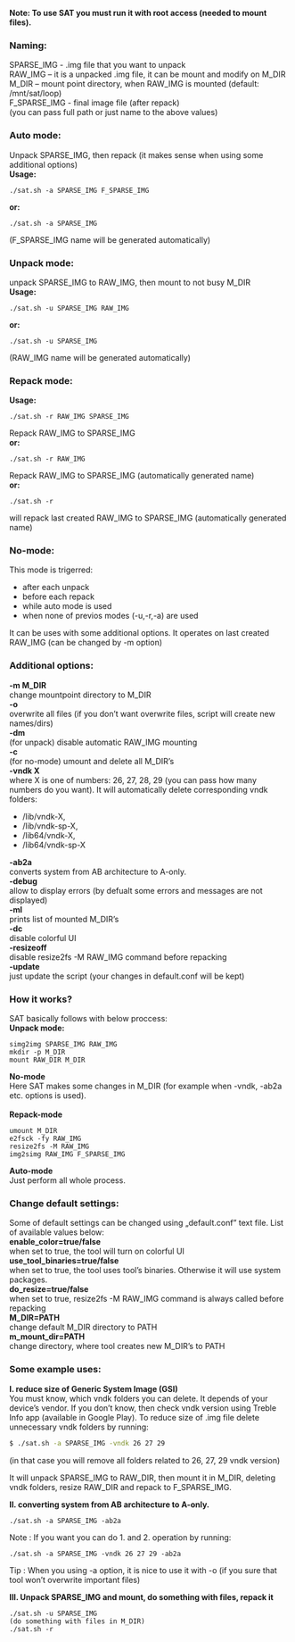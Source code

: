 **Note: To use SAT you must run it with root access (needed to mount files).**

### Naming:
SPARSE_IMG - .img file that you want to unpack\
RAW_IMG – it is a unpacked .img file, it can be mount and modify on M_DIR\
M_DIR – mount point directory, when RAW_IMG is mounted (default: /mnt/sat/loop)\
F_SPARSE_IMG - final image file (after repack)\
(you can pass full path or just name to the above values)

### Auto mode:
Unpack SPARSE_IMG, then repack (it makes sense when using some additional options)\
**Usage:**
```
./sat.sh -a SPARSE_IMG F_SPARSE_IMG
```
**or:**
```
./sat.sh -a SPARSE_IMG
```
(F_SPARSE_IMG name will be generated automatically)

### Unpack mode:
unpack SPARSE_IMG to RAW_IMG, then mount to not busy M_DIR\
**Usage:**
```
./sat.sh -u SPARSE_IMG RAW_IMG
```
**or:**
```
./sat.sh -u SPARSE_IMG
```
(RAW_IMG name will be generated automatically)

### Repack mode:
**Usage:**
```
./sat.sh -r RAW_IMG SPARSE_IMG
```
Repack RAW_IMG to SPARSE_IMG\
**or:**
```
./sat.sh -r RAW_IMG 
```
Repack RAW_IMG to SPARSE_IMG (automatically generated name)\
**or:**
```
./sat.sh -r
```
will repack last created RAW_IMG to SPARSE_IMG (automatically generated name)

### No-mode:
This mode is trigerred:
- after each unpack
- before each repack
- while auto mode is used
- when none of previos modes (-u,-r,-a) are used

It can be uses with some additional options. It operates on last created RAW_IMG (can be changed by -m option)


### Additional options:
**-m M_DIR**\
change mountpoint directory to M_DIR\
**-o**\
overwrite all files (if you don’t want overwrite files,	script will create new names/dirs)\
**-dm**\
(for unpack) disable automatic RAW_IMG mounting\
**-c**\
(for no-mode) umount and delete all M_DIR’s\
**-vndk X**\
where X is one of numbers: 26, 27, 28, 29 (you can pass how many numbers do you want). It will automatically delete corresponding vndk folders:
* /lib/vndk-X, 
* /lib/vndk-sp-X,
* /lib64/vndk-X,
* /lib64/vndk-sp-X

**-ab2a**\
converts system from AB architecture to A-only.\
**-debug**\
allow to display errors (by defualt some errors and messages are not displayed)\
**-ml**\
prints list of mounted M_DIR’s\
**-dc**\
disable colorful UI\
**-resizeoff**\
disable resize2fs -M RAW_IMG command before repacking\
**-update**\
just update the script (your changes in default.conf will be kept)

### How it works?
SAT basically follows with below proccess:\
**Unpack mode:**

```
simg2img SPARSE_IMG RAW_IMG
mkdir -p M_DIR
mount RAW_DIR M_DIR
```
**No-mode**\
Here SAT makes some changes in M_DIR (for example when -vndk, -ab2a etc. options is used).\
<br>
**Repack-mode**

```
umount M_DIR
e2fsck -fy RAW_IMG
resize2fs -M RAW_IMG
img2simg RAW_IMG F_SPARSE_IMG
```
**Auto-mode**\
Just perform all whole process.

### Change default settings:
Some of default settings can be changed using „default.conf” text file. List of available values below:\
**enable_color=true/false**\
when set to true, the tool will turn on colorful UI\
**use_tool_binaries=true/false**\
when set to true, the tool uses tool’s binaries. Otherwise it will use system packages.\
**do_resize=true/false**\
when set to true,  resize2fs -M RAW_IMG command is always called before repacking\
**M_DIR=PATH**\
change default M_DIR directory to PATH\
**m_mount_dir=PATH**\
change directory, where tool creates new M_DIR’s to PATH


### Some example uses:

**I. reduce size of Generic System Image (GSI)**\
You must know, which vndk folders you can delete. It depends of your device’s vendor. If you don’t know, then check vndk version using Treble Info app (available in Google Play). To reduce size of .img file delete unnecessary vndk folders by running:

```sh
$ ./sat.sh -a SPARSE_IMG -vndk 26 27 29
```
(in that case you will remove all folders related to 26, 27, 29 vndk version)

It will unpack SPARSE_IMG to RAW_DIR, then mount it in M_DIR, deleting vndk folders, resize RAW_DIR and repack to F_SPARSE_IMG.

**II. converting system from AB architecture to A-only.**
```
./sat.sh -a SPARSE_IMG -ab2a
```
Note : If you want you can do 1. and 2. operation by running: 
```
./sat.sh -a SPARSE_IMG -vndk 26 27 29 -ab2a
```
Tip : When you using -a option, it is nice to use it with -o (if you sure that tool won’t overwrite important files)

**III. Unpack SPARSE_IMG and mount, do something with files, repack it**
```
./sat.sh -u SPARSE_IMG
(do something with files in M_DIR)
./sat.sh -r 
```

